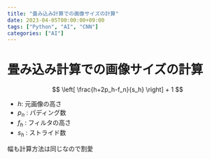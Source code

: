 ```yaml
---
title: "畳み込み計算での画像サイズの計算"
date: 2023-04-05T00:00:00+09:00
tags: ["Python", "AI", "CNN"]
categories: ["AI"]
---
```

# 畳み込み計算での画像サイズの計算

$$
\left[
\frac{h+2p_h-f_n}{s_h} 
\right] + 1
$$

- $h$: 元画像の高さ
- $p_n$ : パディング数
- $f_h$ : フィルタの高さ
- $s_h$ : ストライド数

幅も計算方法は同じなので割愛